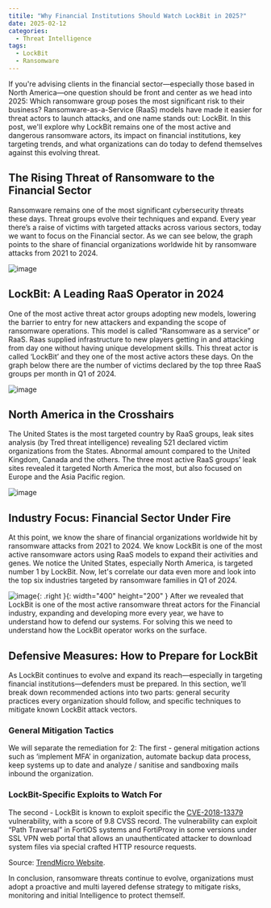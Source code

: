 ```yaml
---
titile: "Why Financial Institutions Should Watch LockBit in 2025?"
date: 2025-02-12
categories: 
  - Threat Intelligence
tags:
  - LockBit
  - Ransomware
---
```


If you're advising clients in the financial sector—especially those based in North America—one question should be front and center as we head into 2025: Which ransomware group poses the most significant risk to their business? Ransomware-as-a-Service (RaaS) models have made it easier for threat actors to launch attacks, and one name stands out: LockBit. In this post, we'll explore why LockBit remains one of the most active and dangerous ransomware actors, its impact on financial institutions, key targeting trends, and what organizations can do today to defend themselves against this evolving threat.

## The Rising Threat of Ransomware to the Financial Sector
Ransomware remains one of the most significant cybersecurity threats these days. Threat groups evolve their techniques and expand. Every year there’s a raise of victims with targeted attacks across various sectors, today we want to focus on the Financial sector.
As we can see below, the graph points to the share of financial organizations worldwide hit by ransomware attacks from 2021 to 2024.

![image](https://github.com/user-attachments/assets/50c6ae5b-d0b3-4deb-a0c7-613454bb99e5)

## LockBit: A Leading RaaS Operator in 2024
One of the most active threat actor groups adopting new models, lowering the barrier to entry for new attackers and expanding the scope of ransomware operations. This model is called “Ransomware as a service” or RaaS. Raas supplied infrastructure to new players getting in and attacking from day one without having unique development skills. This threat actor is called ‘LockBit’ and they one of the most active actors these days. On the graph below there are the number of victims declared by the top three RaaS groups per month in Q1 of 2024.

![image](https://github.com/user-attachments/assets/eb97fa57-a25a-4a49-b7b6-fcbf42893962)

## North America in the Crosshairs
The United States is the most targeted country by RaaS groups, leak sites analysis (by Tred threat intelligence) revealing 521 declared victim organizations from the States. Abnormal amount compared
to the United Kingdom, Canada and the others. The three most active RaaS groups’ leak sites revealed it targeted North America the most, but also focused on Europe and the Asia Pacific region.

![image](https://github.com/user-attachments/assets/b711d3a5-32d0-4790-af8c-9b0ca390f4b1)


## Industry Focus: Financial Sector Under Fire
At this point, we know the share of financial organizations worldwide hit by ransomware attacks from 2021 to 2024. We know LockBit is one of the most active ransomware actors using RaaS models to expand their activities and genes. We notice the United States, especially North America, is targeted number 1 by LockBit. Now, let's correlate our data even more and look into the top six industries
targeted by ransomware families in Q1 of 2024.

![image](https://github.com/user-attachments/assets/230bee11-4e7d-456e-99a1-7fa88b11335a){: .right }{: width="400" height="200" }
After we revealed that LockBit is one of the most active ransomware threat actors for the Financial industry, expanding and developing more every year, we have to understand how to defend our systems. For solving this we need to understand how the LockBit operator works on the surface. 


## Defensive Measures: How to Prepare for LockBit
As LockBit continues to evolve and expand its reach—especially in targeting financial institutions—defenders must be prepared. In this section, we’ll break down recommended actions into two parts: general security practices every organization should follow, and specific techniques to mitigate known LockBit attack vectors.

### General Mitigation Tactics  
We will separate the remediation for 2: 
The first - general mitigation actions such as ‘implement MFA’ in organization, automate backup data process, keep systems up to date and analyze / sanitise  and sandboxing mails inbound the organization.

### LockBit-Specific Exploits to Watch For
The second - LockBit is known to exploit specific the [CVE-2018-13379](https://nvd.nist.gov/vuln/detail/CVE-2018-13379) vulnerability, with a score
of 9.8 CVSS record. The vulnerability can exploit “Path Traversal” in FortiOS systems and FortiProxy in some versions under SSL VPN web portal that allows an unauthenticated attacker to download system files via special crafted HTTP resource requests.

Source: [TrendMicro Website](https://www.trendmicro.com/vinfo/us/security/news/ransomware-by-the-numbers/phobos-emerges-as-a-formidable-threat-in-q1-2024-lockbit-stays-in-the-top-spot#:~:text=LockBit%20also%20topped%20the%20ransomware,families%20that%20hit%20consumer%20businesses).


In conclusion, ransomware threats continue to evolve, organizations must adopt a proactive and multi layered defense strategy to mitigate risks, monitoring and initial Intelligence to protect themself.
